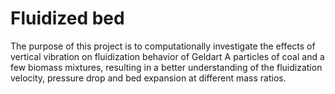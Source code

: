 # Fluidized bed

The purpose of this project is to computationally investigate the effects of vertical vibration on fluidization behavior of Geldart A particles of coal and a few biomass mixtures, resulting in a better understanding of the fluidization velocity, pressure drop and bed expansion at different mass ratios.
